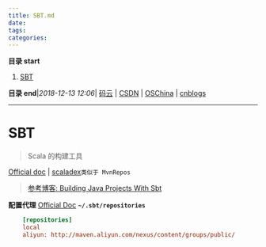 ```yaml
---
title: SBT.md
date: 
tags: 
categories: 
---
```


**目录 start**
 
1. [SBT](#sbt)

**目录 end**|_2018-12-13 12:06_| [码云](https://gitee.com/gin9) | [CSDN](http://blog.csdn.net/kcp606) | [OSChina](https://my.oschina.net/kcp1104) | [cnblogs](http://www.cnblogs.com/kuangcp)
****************************************
# SBT
> Scala 的构建工具 

[Official doc](https://www.scala-sbt.org/documentation.html) | [scaladex](https://index.scala-lang.org/)`类似于 MvnRepos`

> [参考博客: Building Java Projects With Sbt](http://xerial.org/blog/2014/03/24/sbt/)

**配置代理** [Official Doc](https://www.scala-sbt.org/1.x/docs/Proxy-Repositories.html)
**`~/.sbt/repositories`**
```ini
    [repositories]
    local
    aliyun: http://maven.aliyun.com/nexus/content/groups/public/
```

